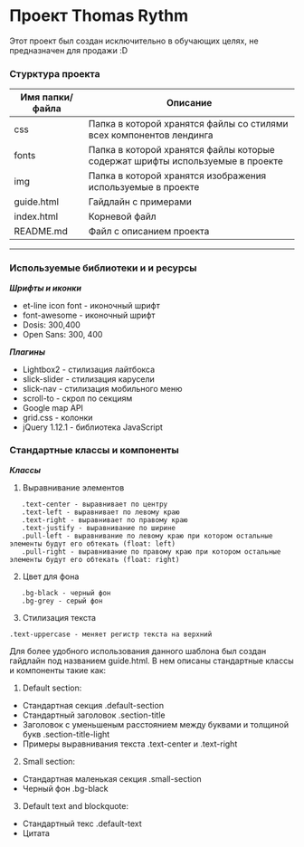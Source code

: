 # Проект Thomas Rythm   

Этот проект был создан исключительно в обучающих целях, не предназначен для продажи :D

### Стурктура проекта

Имя папки/файла | Описание
----------------| ---------------------
css             | Папка в которой хранятся файлы со стилями всех компонентов лендинга
fonts           | Папка в которой хранятся файлы которые содержат шрифты используемые в проекте
img             | Папка в которой хранятся изображения используемые в проекте
guide.html      | Гайдлайн с примерами
index.html      | Корневой файл
README.md       | Файл с описанием проекта
---

### Используемые библиотеки и и ресурсы

***Шрифты и иконки***

* et-line icon font - иконочный шрифт
* font-awesome - иконочный шрифт
* Dosis: 300,400
* Open Sans: 300, 400

***Плагины***
* Lightbox2 - стилизация лайтбокса
* slick-slider - стилизация карусели
* slick-nav - стилизация мобильного меню
* scroll-to - скрол по секциям
* Google map API
* grid.css - колонки
* jQuery 1.12.1 - библиотека JavaScript

### Стандартные классы и компоненты

***Классы***
1. Выравнивание элементов

```
   .text-center - выравнивает по центру
   .text-left - выравнивает по левому краю
   .text-right - выравнивает по правому краю
   .text-justify - выравнивание по ширине
   .pull-left - выравнивание по левому краю при котором остальные элементы будут его обтекать (float: left)
   .pull-right - выравнивание по правому краю при котором остальные элементы будут его обтекать (float: right)

```
2. Цвет для фона
```
   .bg-black - черный фон
   .bg-grey - серый фон

```
3. Стилизация текста

```
.text-uppercase - меняет регистр текста на верхний

```

Для более удобного использования данного шаблона был создан гайдлайн под названием guide.html. В нем описаны стандартные классы и компоненты такие как:

1. Default section:
  * Стандартная секция .default-section
  * Стандартный заголовок .section-title
  * Заголовок с уменьшеным расстоянием между буквами и толщиной букв .section-title-light
  * Примеры выравнивания текста .text-center и .text-right
2. Small section:      
  * Стандартная маленькая секция .small-section
  * Черный фон .bg-black
3. Default text and blockquote:
  * Стандартный текс .default-text
  * Цитата <blockquote class="blockquote"></blockquote>

                    